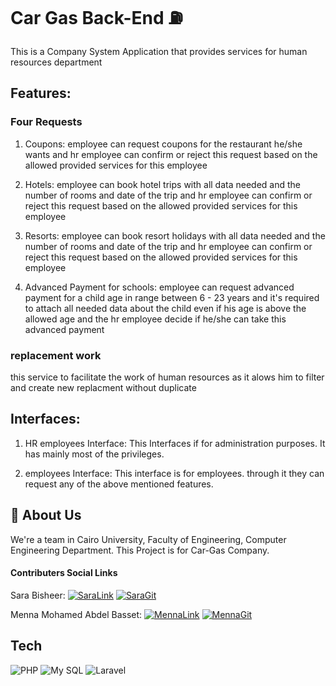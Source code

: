 
# Car Gas Back-End ⛽ 

This is a Company System Application that provides services for human resources department 

## Features:

### Four Requests 
1. Coupons:
employee can request coupons for the restaurant he/she wants and hr employee can confirm or reject this request based on the
allowed provided services for this employee 

2. Hotels:
employee can book hotel trips with all data needed and the number of rooms and date of the trip and hr employee can confirm or reject this request based on the
allowed provided services for this employee

3. Resorts:
employee can book resort holidays with all data needed and the number of rooms and date of the trip and hr employee can confirm or reject this request based on the
allowed provided services for this employee

4. Advanced Payment for schools:
employee can request advanced payment for a child age in range between 6 - 23 years and it's required to attach all needed data about the child even if his age is above the allowed age
and the hr employee decide if he/she can take this advanced payment

### replacement work
this service to facilitate the work of human resources as it alows him to filter and create new replacment without duplicate

## Interfaces:
1. HR employees Interface:
This Interfaces if for administration purposes. It has mainly most of the privileges.

2. employees Interface:
This interface is for employees. through it they can request any of the above mentioned features.

## 🚀 About Us
We're a team in Cairo University, Faculty of Engineering, Computer Engineering Department. This Project is for Car-Gas Company.


#### Contributers Social Links

Sara Bisheer:
[![SaraLink][linkedin]][sara_linkedin]
[![SaraGit][github]][sara_github]

Menna Mohamed Abdel Basset:
[![MennaLink][linkedin]][Menna_linkedin]
[![MennaGit][github]][Menna_github]

[linkedin]: https://img.shields.io/badge/LinkedIn-0077B5?style=for-the-badge&logo=linkedin&logoColor=white
[Github]: https://img.shields.io/badge/GitHub-100000?style=for-the-badge&logo=github&logoColor=white
[sara_linkedin]: https://www.linkedin.com/in/sara-bisheer-951a38252/
[sara_github]: https://github.com/SH8664
[menna_linkedin]: https://www.linkedin.com/in/menna-mohamed-15ba5821b/
[menna_github]: https://github.com/mennamohamed0207

## Tech
![PHP](https://img.shields.io/badge/PHP-777BB4?style=for-the-badge&logo=PHP&logoColor=gray)
![My SQL](https://img.shields.io/badge/MYSQL-4479A1?style=for-the-badge&logo=MYSQL&logoColor=white)
![Laravel](https://img.shields.io/badge/Laravel-FF2D20?style=for-the-badge&logo=laravel&logoColor=white)

